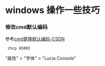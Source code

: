 # windows 操作一些技巧

### 修改cmd默认编码

参考[cmd更换默认编码-CSDN](https://blog.csdn.net/iway_lch/article/details/50408796)

` chcp 65001`  

"属性" > "字体" > "Lucia Console"

